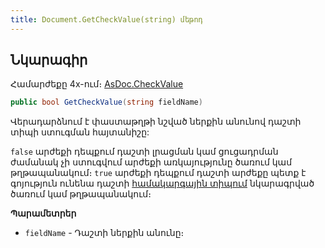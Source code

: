```yaml
---
title: Document.GetCheckValue(string) մեթոդ
---
```


## Նկարագիր

Համարժեքը 4x-ում։ [AsDoc.CheckValue](https://armsoft.github.io/as4x-docs/HTM/ProgrGuide/Functions/ASDOC/CheckValue.html)

```c#
public bool GetCheckValue(string fieldName)
```

Վերադարձնում է փաստաթղթի նշված ներքին անունով դաշտի տիպի ստուգման հայտանիշը: 

`false` արժեքի դեպքում դաշտի լրացման կամ ցուցադրման ժամանակ չի ստուգվում արժեքի առկայությունը ծառում կամ թղթապանակում։ 
`true` արժեքի դեպքում դաշտի արժեքը պետք է գոյություն ունենա դաշտի [համակարգային տիպում](../../types/system_types.md) նկարագրված ծառում կամ թղթապանակում։

**Պարամետրեր**

* `fieldName` - Դաշտի ներքին անունը։

